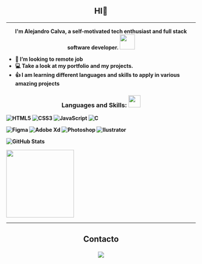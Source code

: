 <h2 align="center"> <b>HI👋</h2>
<hr>
<p align="center">
I'm <b>Alejandro Calva</b>, a self-motivated tech enthusiast and full stack software developer.
<img src="https://media.giphy.com/media/WUlplcMpOCEmTGBtBW/giphy.gif" width="40">
</p>

- 👯 I’m looking to remote job
- 💻 Take a look at my portfolio and my projects.
- 👍 I am learning different languages ​​and skills to apply in various amazing projects

<h3 align="center"><b>Languages and Skills: <img src = "https://media2.giphy.com/media/QssGEmpkyEOhBCb7e1/giphy.gif?cid=ecf05e47a0n3gi1bfqntqmob8g9aid1oyj2wr3ds3mg700bl&rid=giphy.gif" width = 32px> </b></h3>

![HTML5](https://img.shields.io/badge/HTML5-E34F26?style=for-the-badge&logo=html5&logoColor=white)
![CSS3](https://img.shields.io/badge/CSS3-1572B6?style=for-the-badge&logo=css3&logoColor=white)
![JavaScript](https://img.shields.io/badge/JavaScript-323330?style=for-the-badge&logo=javascript&logoColor=F7DF1E)
![C](https://img.shields.io/badge/C-00599C?style=for-the-badge&logo=c&logoColor=white)


![Figma](https://img.shields.io/badge/Figma-F24E1E?style=for-the-badge&logo=figma&logoColor=white)
![Adobe Xd](https://img.shields.io/badge/Adobe%20XD-470137?style=for-the-badge&logo=Adobe%20XD&logoColor=#FF61F6)
![Photoshop](https://img.shields.io/badge/Adobe%20Photoshop-31A8FF?style=for-the-badge&logo=Adobe%20Photoshop&logoColor=black)
![Ilustrator](https://img.shields.io/badge/Adobe%20Illustrator-FF9A00?style=for-the-badge&logo=adobe%20illustrator&logoColor=white)



<div align="" >

![GitHub Stats](https://github-readme-stats.vercel.app/api?username=juniorcalva40&theme=radical)

<img height="180em" src="https://github-readme-stats.vercel.app/api/top-langs/?username=juniorcalva40&layout=compact&langs_count=10&theme=radical"/>

</div>

<hr>
<h2 align="center"> <b>Contacto</b> 

<a href="juniorcalva40@gmail.com" target="_blank"><img src="https://img.shields.io/badge/Email-juniorcalva40@gmail.com-teal?style=for-the-badge&logo=gmail"></a>

</h2>
